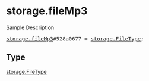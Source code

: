 # storage.fileMp3

Sample Description

<pre>
<a href="../constructor/storage.fileMp3.md">storage.fileMp3</a>#528a0677 = <a href="../type/storage.FileType.md">storage.FileType</a>;</pre>

## Type

<a href="../type/storage.FileType.md">storage.FileType</a>
